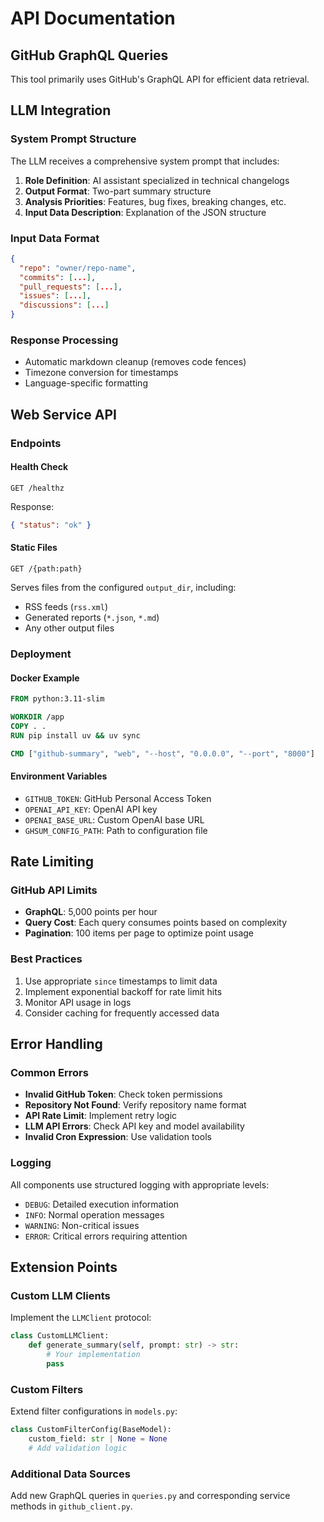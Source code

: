 # API Documentation

## GitHub GraphQL Queries

This tool primarily uses GitHub's GraphQL API for efficient data retrieval.

## LLM Integration

### System Prompt Structure

The LLM receives a comprehensive system prompt that includes:

1. **Role Definition**: AI assistant specialized in technical changelogs
2. **Output Format**: Two-part summary structure
3. **Analysis Priorities**: Features, bug fixes, breaking changes, etc.
4. **Input Data Description**: Explanation of the JSON structure

### Input Data Format

```json
{
  "repo": "owner/repo-name",
  "commits": [...],
  "pull_requests": [...],
  "issues": [...],
  "discussions": [...]
}
```

### Response Processing

- Automatic markdown cleanup (removes code fences)
- Timezone conversion for timestamps
- Language-specific formatting

## Web Service API

### Endpoints

#### Health Check

```
GET /healthz
```

Response:

```json
{ "status": "ok" }
```

#### Static Files

```
GET /{path:path}
```

Serves files from the configured `output_dir`, including:

- RSS feeds (`rss.xml`)
- Generated reports (`*.json`, `*.md`)
- Any other output files

### Deployment

#### Docker Example

```dockerfile
FROM python:3.11-slim

WORKDIR /app
COPY . .
RUN pip install uv && uv sync

CMD ["github-summary", "web", "--host", "0.0.0.0", "--port", "8000"]
```

#### Environment Variables

- `GITHUB_TOKEN`: GitHub Personal Access Token
- `OPENAI_API_KEY`: OpenAI API key
- `OPENAI_BASE_URL`: Custom OpenAI base URL
- `GHSUM_CONFIG_PATH`: Path to configuration file

## Rate Limiting

### GitHub API Limits

- **GraphQL**: 5,000 points per hour
- **Query Cost**: Each query consumes points based on complexity
- **Pagination**: 100 items per page to optimize point usage

### Best Practices

1. Use appropriate `since` timestamps to limit data
2. Implement exponential backoff for rate limit hits
3. Monitor API usage in logs
4. Consider caching for frequently accessed data

## Error Handling

### Common Errors

- **Invalid GitHub Token**: Check token permissions
- **Repository Not Found**: Verify repository name format
- **API Rate Limit**: Implement retry logic
- **LLM API Errors**: Check API key and model availability
- **Invalid Cron Expression**: Use validation tools

### Logging

All components use structured logging with appropriate levels:

- `DEBUG`: Detailed execution information
- `INFO`: Normal operation messages
- `WARNING`: Non-critical issues
- `ERROR`: Critical errors requiring attention

## Extension Points

### Custom LLM Clients

Implement the `LLMClient` protocol:

```python
class CustomLLMClient:
    def generate_summary(self, prompt: str) -> str:
        # Your implementation
        pass
```

### Custom Filters

Extend filter configurations in `models.py`:

```python
class CustomFilterConfig(BaseModel):
    custom_field: str | None = None
    # Add validation logic
```

### Additional Data Sources

Add new GraphQL queries in `queries.py` and corresponding service methods in `github_client.py`.
